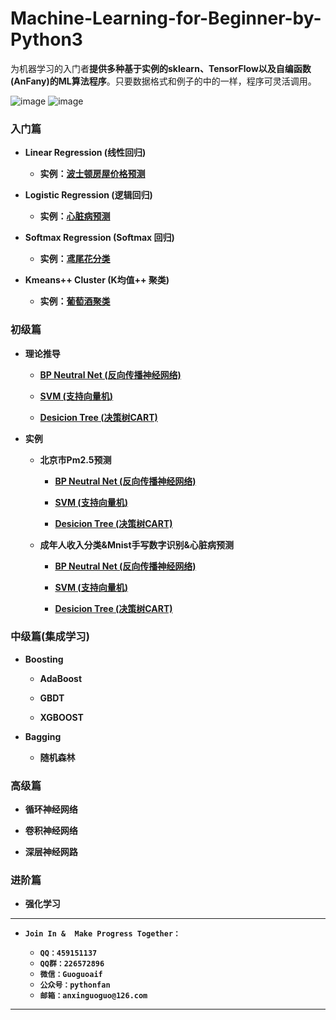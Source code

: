 # Machine-Learning-for-Beginner-by-Python3

为机器学习的入门者**提供多种基于实例的sklearn、TensorFlow以及自编函数(AnFany)的ML算法程序**。只要数据格式和例子的中的一样，程序可灵活调用。

![image](https://img.shields.io/badge/Language-Python3-red.svg)	![image](https://img.shields.io/badge/license-MIT-000000.svg)



### 入门篇

* **Linear Regression (线性回归)**  

    + **实例：[波士顿房屋价格预测](https://github.com/Anfany/Machine-Learning-for-Beginner-by-Python3/tree/master/Linear%20Regression)**

* **Logistic Regression (逻辑回归)**  

    + **实例：[心脏病预测](https://github.com/Anfany/Machine-Learning-for-Beginner-by-Python3/tree/master/Logistic%20Regression)**

* **Softmax Regression (Softmax 回归)**  

    + **实例：[鸢尾花分类](https://github.com/Anfany/Machine-Learning-for-Beginner-by-Python3/tree/master/Softmax%20Regression)**

* **Kmeans++ Cluster (K均值++ 聚类)**

     + **实例：[葡萄酒聚类](https://github.com/Anfany/Machine-Learning-for-Beginner-by-Python3/tree/master/Kmeans%20Cluster)**


### 初级篇 

* **理论推导**

     + **[BP Neutral Net (反向传播神经网络)](https://github.com/Anfany/Machine-Learning-for-Beginner-by-Python3/blob/master/BPNN/readme.md)**
        
     + **[SVM (支持向量机)](https://github.com/Anfany/Machine-Learning-for-Beginner-by-Python3/tree/master/SVM)**
        
     + **[Desicion Tree (决策树CART)](https://github.com/Anfany/Machine-Learning-for-Beginner-by-Python3/tree/master/Decision%20Tree)**
     
 
*  **实例**

    + **北京市Pm2.5预测**
    
        + **[BP Neutral Net (反向传播神经网络)](https://github.com/Anfany/Machine-Learning-for-Beginner-by-Python3/tree/master/BPNN/BPNN_Regression)**
        
        + **[SVM (支持向量机)](https://github.com/Anfany/Machine-Learning-for-Beginner-by-Python3/tree/master/SVM/SVM_Regression)**
        
        + **[Desicion Tree (决策树CART)](https://github.com/Anfany/Machine-Learning-for-Beginner-by-Python3/tree/master/Decision%20Tree/DT_Regression)**
               
   + **成年人收入分类&Mnist手写数字识别&心脏病预测**
    
        + **[BP Neutral Net (反向传播神经网络)](https://github.com/Anfany/Machine-Learning-for-Beginner-by-Python3/tree/master/BPNN/BPNN_Classify)**
        
        + **[SVM (支持向量机)](https://github.com/Anfany/Machine-Learning-for-Beginner-by-Python3/blob/master/SVM/SVM_Classify/readme.md)**        
        
        + **[Desicion Tree (决策树CART)](https://github.com/Anfany/Machine-Learning-for-Beginner-by-Python3/blob/master/Decision%20Tree/DT_Classify/readme.md)**
 


### 中级篇(集成学习)


* **Boosting**  
   
     + **AdaBoost**
   
     + **GBDT**
     
     + **XGBOOST**
     
     
* **Bagging**  

     + **随机森林**

   


### 高级篇

* **循环神经网络**

* **卷积神经网络**

* **深层神经网路**


### 进阶篇

* **强化学习**


------------

* **```Join In &  Make Progress Together：```**

    + **```QQ：459151137```**
    + **```QQ群：226572896```**
    + **```微信：Guoguoaif```**
    + **```公众号：pythonfan```**
    + **```邮箱：anxinguoguo@126.com```**
    
    
---------------------
    






